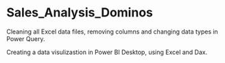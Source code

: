 # Sales_Analysis_Dominos

Cleaning all Excel data files, removing columns and changing data types in Power Query.


Creating a data visulizastion in Power BI Desktop, using Excel and Dax. 
